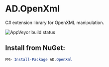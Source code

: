 # AD.OpenXml
C# extension library for OpenXML manipulation.

![AppVeyor build status](https://ci.appveyor.com/api/projects/status/github/austindrenski/AD.OpenXml?svg=true)

## Install from NuGet:
```Powershell
PM> Install-Package AD.OpenXml
```
